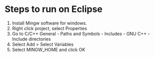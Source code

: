 # Steps to run on Eclipse
1. Install Mingw software for windows.
2. Right click project, select Properties
3. Go to C/C++ General - Paths and Symbols - Includes - GNU C++ - Include directories
4. Select Add > Select Variables
5. Select MINGW_HOME and click OK 
